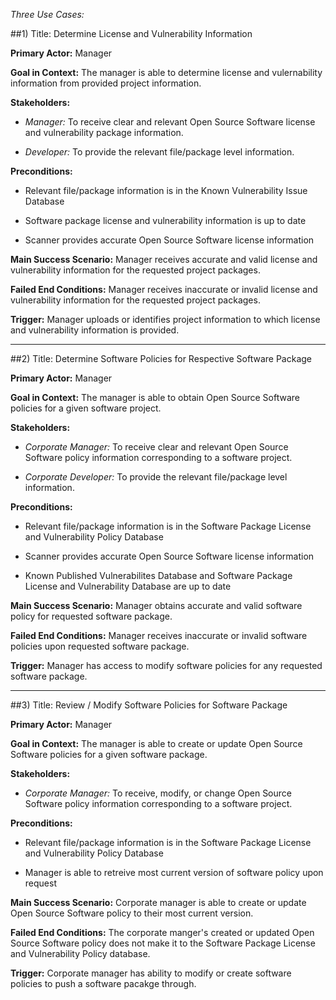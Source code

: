 *Three Use Cases:*

##1)  Title:  Determine License and Vulnerability Information 

**Primary Actor:**  Manager

**Goal in Context:**  The manager is able to determine license and vulernability information from provided project information. 

**Stakeholders:** 

+ *Manager:* To receive clear and relevant Open Source Software license and vulnerability package information. 

+ *Developer:* To provide the relevant file/package level information.

**Preconditions:** 

+ Relevant file/package information is in the Known Vulnerability Issue Database

+ Software package license and vulnerability information is up to date 

+ Scanner provides accurate Open Source Software license information

**Main Success Scenario:**  Manager receives accurate and valid license and vulnerability information for the requested project packages.

**Failed End Conditions:**  Manager receives inaccurate or invalid license and vulnerability information for the requested project packages.

**Trigger:**  Manager uploads or identifies project information to which license and vulnerability information is provided. 

  ------------------------------------------------------------------------------------------------------------------

##2)  Title:  Determine Software Policies for Respective Software Package

**Primary Actor:**  Manager

**Goal in Context:**  The manager is able to obtain Open Source Software policies for a given software project. 

**Stakeholders:** 

+ *Corporate Manager:* To receive clear and relevant Open Source Software policy information corresponding to a software project.

+ *Corporate Developer:* To provide the relevant file/package level information.

**Preconditions:** 

+ Relevant file/package information is in the Software Package License and Vulnerability Policy Database

+ Scanner provides accurate Open Source Software license information

+ Known Published Vulnerabilites Database and Software Package License and Vulnerability Database are up to date

**Main Success Scenario:**  Manager obtains accurate and valid software policy for requested software package.

**Failed End Conditions:**  Manager receives inaccurate or invalid software policies upon requested software package.

**Trigger:**  Manager has access to modify software policies for any requested software package.

  ------------------------------------------------------------------------------------------------------------------

##3)  Title:  Review / Modify Software Policies for Software Package

**Primary Actor:**  Manager

**Goal in Context:**  The manager is able to create or update Open Source Software policies for a given software package.

**Stakeholders:** 

+ *Corporate Manager:* To receive, modify, or change Open Source Software policy information corresponding to a software project.

**Preconditions:** 

+ Relevant file/package information is in the Software Package License and Vulnerability Policy Database

+ Manager is able to retreive most current version of software policy upon request 

**Main Success Scenario:**  Corporate manager is able to create or update Open Source Software policy to their most current version. 

**Failed End Conditions:**  The corporate manger's created or updated Open Source Software policy does not make it to the Software Package License and Vulnerability Policy database.

**Trigger:**  Corporate manager has ability to modify or create software policies to push a software pacakge through.
